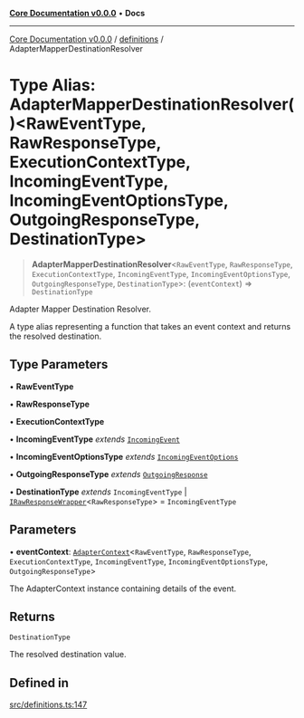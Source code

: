 [**Core Documentation v0.0.0**](../../README.md) • **Docs**

***

[Core Documentation v0.0.0](../../modules.md) / [definitions](../README.md) / AdapterMapperDestinationResolver

# Type Alias: AdapterMapperDestinationResolver()\<RawEventType, RawResponseType, ExecutionContextType, IncomingEventType, IncomingEventOptionsType, OutgoingResponseType, DestinationType\>

> **AdapterMapperDestinationResolver**\<`RawEventType`, `RawResponseType`, `ExecutionContextType`, `IncomingEventType`, `IncomingEventOptionsType`, `OutgoingResponseType`, `DestinationType`\>: (`eventContext`) => `DestinationType`

Adapter Mapper Destination Resolver.

A type alias representing a function that takes an event context and returns the resolved destination.

## Type Parameters

• **RawEventType**

• **RawResponseType**

• **ExecutionContextType**

• **IncomingEventType** *extends* [`IncomingEvent`](../../events/IncomingEvent/classes/IncomingEvent.md)

• **IncomingEventOptionsType** *extends* [`IncomingEventOptions`](../../events/IncomingEvent/interfaces/IncomingEventOptions.md)

• **OutgoingResponseType** *extends* [`OutgoingResponse`](../../events/OutgoingResponse/classes/OutgoingResponse.md)

• **DestinationType** *extends* `IncomingEventType` \| [`IRawResponseWrapper`](../interfaces/IRawResponseWrapper.md)\<`RawResponseType`\> = `IncomingEventType`

## Parameters

• **eventContext**: [`AdapterContext`](../interfaces/AdapterContext.md)\<`RawEventType`, `RawResponseType`, `ExecutionContextType`, `IncomingEventType`, `IncomingEventOptionsType`, `OutgoingResponseType`\>

The AdapterContext instance containing details of the event.

## Returns

`DestinationType`

The resolved destination value.

## Defined in

[src/definitions.ts:147](https://github.com/stonemjs/core/blob/be89f756f02a94c320588453a86b3e95bc4e060f/src/definitions.ts#L147)
